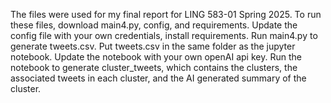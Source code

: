 The files were used for my final report for LING 583-01 Spring 2025. To run these files, download main4.py, config, and requirements. Update the config file with your own credentials, install requirements. Run main4.py to generate tweets.csv. 
Put tweets.csv in the same folder as the jupyter notebook. Update the notebook with your own openAI api key. Run the notebook to generate cluster_tweets, which contains the clusters, the associated tweets in each cluster, and the AI generated summary of the cluster. 
